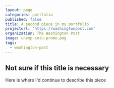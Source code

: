 ```yaml
---
layout: page
categories: portfolio
published: false
title: A second piece in my portfolio
projecturl: 'https://washingtonpost.com'
organization: The Washington Post
image: unemp-sotu-promo.png
tags:
  - washington-post
---
```

## Not sure if this title is necessary

Here is where I'd continue to describe this piece

